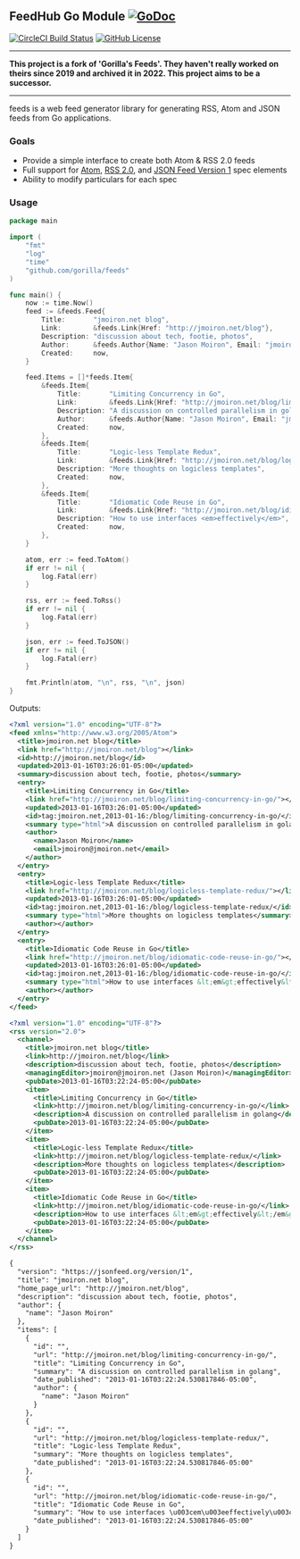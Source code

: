 ## FeedHub Go Module [![GoDoc](https://godoc.org/github.com/gorilla/feeds?status.svg)](https://godoc.org/github.com/gorilla/feeds)
[![CircleCI Build Status](https://circleci.com/gh/gopherlibs/feedhub.svg?style=shield)](https://app.circleci.com/pipelines/github/gopherlibs/feedhub) [![GitHub License](https://img.shields.io/badge/license-BSD2-blue.svg)](https://raw.githubusercontent.com/gopherlibs/feedhub/trunk/LICENSE)

---

**This project is a fork of 'Gorilla's Feeds'. They haven't really worked on theirs since 2019 and archived it in 2022. This project aims to be a successor.**

---

feeds is a web feed generator library for generating RSS, Atom and JSON feeds from Go
applications.

### Goals

 * Provide a simple interface to create both Atom & RSS 2.0 feeds
 * Full support for [Atom][atom], [RSS 2.0][rss], and [JSON Feed Version 1][jsonfeed] spec elements
 * Ability to modify particulars for each spec

[atom]: https://tools.ietf.org/html/rfc4287
[rss]: http://www.rssboard.org/rss-specification
[jsonfeed]: https://jsonfeed.org/version/1

### Usage

```go
package main

import (
    "fmt"
    "log"
    "time"
    "github.com/gorilla/feeds"
)

func main() {
    now := time.Now()
    feed := &feeds.Feed{
        Title:       "jmoiron.net blog",
        Link:        &feeds.Link{Href: "http://jmoiron.net/blog"},
        Description: "discussion about tech, footie, photos",
        Author:      &feeds.Author{Name: "Jason Moiron", Email: "jmoiron@jmoiron.net"},
        Created:     now,
    }

    feed.Items = []*feeds.Item{
        &feeds.Item{
            Title:       "Limiting Concurrency in Go",
            Link:        &feeds.Link{Href: "http://jmoiron.net/blog/limiting-concurrency-in-go/"},
            Description: "A discussion on controlled parallelism in golang",
            Author:      &feeds.Author{Name: "Jason Moiron", Email: "jmoiron@jmoiron.net"},
            Created:     now,
        },
        &feeds.Item{
            Title:       "Logic-less Template Redux",
            Link:        &feeds.Link{Href: "http://jmoiron.net/blog/logicless-template-redux/"},
            Description: "More thoughts on logicless templates",
            Created:     now,
        },
        &feeds.Item{
            Title:       "Idiomatic Code Reuse in Go",
            Link:        &feeds.Link{Href: "http://jmoiron.net/blog/idiomatic-code-reuse-in-go/"},
            Description: "How to use interfaces <em>effectively</em>",
            Created:     now,
        },
    }

    atom, err := feed.ToAtom()
    if err != nil {
        log.Fatal(err)
    }

    rss, err := feed.ToRss()
    if err != nil {
        log.Fatal(err)
    }

    json, err := feed.ToJSON()
    if err != nil {
        log.Fatal(err)
    }

    fmt.Println(atom, "\n", rss, "\n", json)
}
```

Outputs:

```xml
<?xml version="1.0" encoding="UTF-8"?>
<feed xmlns="http://www.w3.org/2005/Atom">
  <title>jmoiron.net blog</title>
  <link href="http://jmoiron.net/blog"></link>
  <id>http://jmoiron.net/blog</id>
  <updated>2013-01-16T03:26:01-05:00</updated>
  <summary>discussion about tech, footie, photos</summary>
  <entry>
    <title>Limiting Concurrency in Go</title>
    <link href="http://jmoiron.net/blog/limiting-concurrency-in-go/"></link>
    <updated>2013-01-16T03:26:01-05:00</updated>
    <id>tag:jmoiron.net,2013-01-16:/blog/limiting-concurrency-in-go/</id>
    <summary type="html">A discussion on controlled parallelism in golang</summary>
    <author>
      <name>Jason Moiron</name>
      <email>jmoiron@jmoiron.net</email>
    </author>
  </entry>
  <entry>
    <title>Logic-less Template Redux</title>
    <link href="http://jmoiron.net/blog/logicless-template-redux/"></link>
    <updated>2013-01-16T03:26:01-05:00</updated>
    <id>tag:jmoiron.net,2013-01-16:/blog/logicless-template-redux/</id>
    <summary type="html">More thoughts on logicless templates</summary>
    <author></author>
  </entry>
  <entry>
    <title>Idiomatic Code Reuse in Go</title>
    <link href="http://jmoiron.net/blog/idiomatic-code-reuse-in-go/"></link>
    <updated>2013-01-16T03:26:01-05:00</updated>
    <id>tag:jmoiron.net,2013-01-16:/blog/idiomatic-code-reuse-in-go/</id>
    <summary type="html">How to use interfaces &lt;em&gt;effectively&lt;/em&gt;</summary>
    <author></author>
  </entry>
</feed>

<?xml version="1.0" encoding="UTF-8"?>
<rss version="2.0">
  <channel>
    <title>jmoiron.net blog</title>
    <link>http://jmoiron.net/blog</link>
    <description>discussion about tech, footie, photos</description>
    <managingEditor>jmoiron@jmoiron.net (Jason Moiron)</managingEditor>
    <pubDate>2013-01-16T03:22:24-05:00</pubDate>
    <item>
      <title>Limiting Concurrency in Go</title>
      <link>http://jmoiron.net/blog/limiting-concurrency-in-go/</link>
      <description>A discussion on controlled parallelism in golang</description>
      <pubDate>2013-01-16T03:22:24-05:00</pubDate>
    </item>
    <item>
      <title>Logic-less Template Redux</title>
      <link>http://jmoiron.net/blog/logicless-template-redux/</link>
      <description>More thoughts on logicless templates</description>
      <pubDate>2013-01-16T03:22:24-05:00</pubDate>
    </item>
    <item>
      <title>Idiomatic Code Reuse in Go</title>
      <link>http://jmoiron.net/blog/idiomatic-code-reuse-in-go/</link>
      <description>How to use interfaces &lt;em&gt;effectively&lt;/em&gt;</description>
      <pubDate>2013-01-16T03:22:24-05:00</pubDate>
    </item>
  </channel>
</rss>

{
  "version": "https://jsonfeed.org/version/1",
  "title": "jmoiron.net blog",
  "home_page_url": "http://jmoiron.net/blog",
  "description": "discussion about tech, footie, photos",
  "author": {
    "name": "Jason Moiron"
  },
  "items": [
    {
      "id": "",
      "url": "http://jmoiron.net/blog/limiting-concurrency-in-go/",
      "title": "Limiting Concurrency in Go",
      "summary": "A discussion on controlled parallelism in golang",
      "date_published": "2013-01-16T03:22:24.530817846-05:00",
      "author": {
        "name": "Jason Moiron"
      }
    },
    {
      "id": "",
      "url": "http://jmoiron.net/blog/logicless-template-redux/",
      "title": "Logic-less Template Redux",
      "summary": "More thoughts on logicless templates",
      "date_published": "2013-01-16T03:22:24.530817846-05:00"
    },
    {
      "id": "",
      "url": "http://jmoiron.net/blog/idiomatic-code-reuse-in-go/",
      "title": "Idiomatic Code Reuse in Go",
      "summary": "How to use interfaces \u003cem\u003eeffectively\u003c/em\u003e",
      "date_published": "2013-01-16T03:22:24.530817846-05:00"
    }
  ]
}
```

